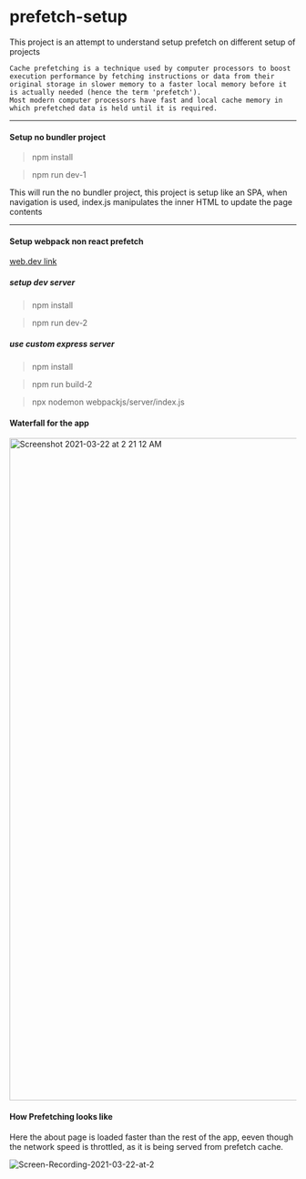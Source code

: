 # prefetch-setup

This project is an attempt to understand setup prefetch on different setup of projects

```
Cache prefetching is a technique used by computer processors to boost execution performance by fetching instructions or data from their original storage in slower memory to a faster local memory before it is actually needed (hence the term 'prefetch').
Most modern computer processors have fast and local cache memory in which prefetched data is held until it is required.
```

---

#### Setup no bundler project

> npm install

> npm run dev-1

This will run the no bundler project, this project is setup like an SPA,
when navigation is used, index.js manipulates the inner HTML to update the page contents

---

#### Setup webpack non react prefetch

[web.dev link](https://web.dev/link-prefetch/)

##### setup dev server

> npm install

> npm run dev-2

##### use custom express server

> npm install

> npm run build-2

> npx nodemon webpackjs/server/index.js

#### Waterfall for the app

<img width="1163" alt="Screenshot 2021-03-22 at 2 21 12 AM" src="https://user-images.githubusercontent.com/19567362/111920785-f2f8ba80-8ab6-11eb-9d1e-a7a75020c982.png">


#### How Prefetching looks like

Here the about page is loaded faster than the rest of the app, eeven though
the network speed is throttled, as it is being served from prefetch cache.

![Screen-Recording-2021-03-22-at-2](https://user-images.githubusercontent.com/19567362/111920793-f9873200-8ab6-11eb-8b58-ff8ff835dfa6.gif)
